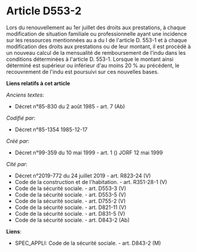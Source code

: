 # Article D553-2

Lors du renouvellement au 1er juillet des droits aux prestations, à chaque modification de situation familiale ou
professionnelle ayant une incidence sur les ressources mentionnées au a du I de l'article D. 553-1 et à chaque modification
des droits aux prestations ou de leur montant, il est procédé à un nouveau calcul de la mensualité de remboursement de l'indu
dans les conditions déterminées à l'article D. 553-1. Lorsque le montant ainsi déterminé est supérieur ou inférieur d'au
moins 20 % au précédent, le recouvrement de l'indu est poursuivi sur ces nouvelles bases.

**Liens relatifs à cet article**

_Anciens textes_:

  - Décret n°85-830 du 2 août 1985 - art. 7 (Ab)

_Codifié par_:

  - Décret n°85-1354 1985-12-17

_Créé par_:

  - Décret n°99-359 du 10 mai 1999 - art. 1 () JORF 12 mai 1999

_Cité par_:

  - Décret n°2019-772 du 24 juillet 2019 - art. R823-24 (V)
  - Code de la construction et de l'habitation. - art. R351-28-1 (V)
  - Code de la sécurité sociale. - art. D553-3 (V)
  - Code de la sécurité sociale. - art. D553-5 (V)
  - Code de la sécurité sociale. - art. D755-2 (V)
  - Code de la sécurité sociale. - art. D821-11 (V)
  - Code de la sécurité sociale. - art. D831-5 (V)
  - Code de la sécurité sociale. - art. D843-2 (Ab)

**Liens**:

  - SPEC_APPLI: Code de la sécurité sociale. - art. D843-2 (M)
